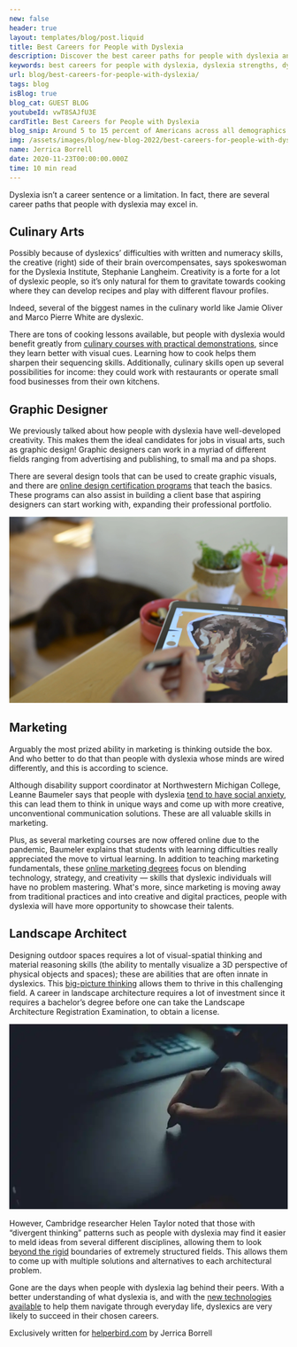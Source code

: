 ```yaml
---
new: false
header: true
layout: templates/blog/post.liquid
title: Best Careers for People with Dyslexia
description: Discover the best career paths for people with dyslexia and explore how their unique strengths and abilities can excel in various fields. Overcome the misconceptions surrounding dyslexia and embrace the potential for success in fulfilling careers.
keywords: best careers for people with dyslexia, dyslexia strengths, dyslexia abilities, dyslexia and career choices, dyslexia in the workplace, dyslexia success stories, dyslexia misconceptions
url: blog/best-careers-for-people-with-dyslexia/
tags: blog
isBlog: true
blog_cat: GUEST BLOG
youtubeId: vwT8SAJfU3E
cardTitle: Best Careers for People with Dyslexia
blog_snip: Around 5 to 15 percent of Americans across all demographics have dyslexia. For several years, they have been inappropriately labeled "dumb" or "lazy" because it was a heavily misunderstood condition. But with the advances in neuroscience, we now know that dyslexia is a cognitive learning disability that affects one's ability to read, write, and spell—and it has nothing to do with how intelligent a person is. People with dyslexia can be as smart and as capable as their neurotypical peers. Dyslexia isn't a career sentence or a limitation. In fact, there are several career paths that people with dyslexia may excel in.
img: /assets/images/blog/new-blog-2022/best-careers-for-people-with-dyslexia.png
name: Jerrica Borrell
date: 2020-11-23T00:00:00.000Z
time: 10 min read
---
```



Dyslexia isn’t a career sentence or a limitation. In fact, there are several career paths that
people with dyslexia may excel in.

## Culinary Arts

Possibly because of dyslexics’ difficulties with written and numeracy skills, the creative (right)
side of their brain overcompensates, says spokeswoman for the Dyslexia Institute, Stephanie
Langheim. Creativity is a forte for a lot of dyslexic people, so it’s only natural for them to
gravitate towards cooking where they can develop recipes and play with different flavour profiles.

Indeed, several of the biggest names in the culinary world like Jamie Oliver and Marco Pierre White
are dyslexic.

There are tons of cooking lessons available, but people with dyslexia would benefit greatly from
[culinary courses with practical demonstrations](https://www.finedininglovers.com/article/free-online-courses-for-chefs),
since they learn better with visual cues. Learning how to cook helps them sharpen their sequencing
skills. Additionally, culinary skills open up several possibilities for income: they could work with
restaurants or operate small food businesses from their own kitchens.

## Graphic Designer

We previously talked about how people with dyslexia have well-developed creativity. This makes them
the ideal candidates for jobs in visual arts, such as graphic design! Graphic designers can work in
a myriad of different fields ranging from advertising and publishing, to small ma and pa shops.

There are several design tools that can be used to create graphic visuals, and there are
[online design certification programs](https://www.usnews.com/education/learn-graphic-design-guide)
that teach the basics. These programs can also assist in building a client base that aspiring
designers can start working with, expanding their professional portfolio.

![Photo of a dyslexic user](/assets/images/blog/best-careers-for-people-with-dyslexia/graphic-designer.jpg)

## Marketing

Arguably the most prized ability in marketing is thinking outside the box. And who better to do that
than people with dyslexia whose minds are wired differently, and this is according to science.

Although disability support coordinator at Northwestern Michigan College, Leanne Baumeler says that
people with dyslexia
[tend to have social anxiety](https://www.traverseticker.com/news/deafness-adhd-physical-disabilities-ptsd-and-more-all-leannes-award-winning-work-at-nmc/),
this can lead them to think in unique ways and come up with more creative, unconventional
communication solutions. These are all valuable skills in marketing.

Plus, as several marketing courses are now offered online due to the pandemic, Baumeler explains
that students with learning difficulties really appreciated the move to virtual learning. In
addition to teaching marketing fundamentals, these
[online marketing degrees](https://online.maryville.edu/online-bachelors-degrees/marketing/) focus
on blending technology, strategy, and creativity — skills that dyslexic individuals will have no
problem mastering. What's more, since marketing is moving away from traditional practices and into
creative and digital practices, people with dyslexia will have more opportunity to showcase their
talents.

## Landscape Architect

Designing outdoor spaces requires a lot of visual-spatial thinking and material reasoning skills
(the ability to mentally visualize a 3D perspective of physical objects and spaces); these are
abilities that are often innate in dyslexics. This
[big-picture thinking](/blog/three-facts-about-dyslexia/) allows them to thrive in this challenging
field. A career in landscape architecture requires a lot of investment since it requires a
bachelor’s degree before one can take the Landscape Architecture Registration Examination, to obtain
a license.

![Photo of a dyslexic user](/assets/images/blog/best-careers-for-people-with-dyslexia/dyslexic-architect.jpg)

However, Cambridge researcher Helen Taylor noted that those with “divergent thinking” patterns such
as people with dyslexia may find it easier to meld ideas from several different disciplines,
allowing them to look
[beyond the rigid](https://www.designweek.co.uk/issues/16-22-september-2019/designing-with-dyslexia-is-a-cognitive-plus/)
boundaries of extremely structured fields. This allows them to come up with multiple solutions and
alternatives to each architectural problem.

Gone are the days when people with dyslexia lag behind their peers. With a better understanding of
what dyslexia is, and with the [new technologies available](/chrome/) to help them navigate through
everyday life, dyslexics are very likely to succeed in their chosen careers.

Exclusively written for [helperbird.com](https://www.helperbird.com/) by Jerrica Borrell
